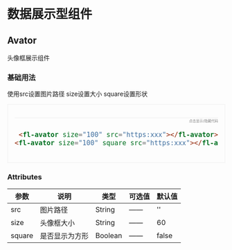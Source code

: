 # 数据展示型组件

## Avator
头像框展示组件
### 基础用法
使用src设置图片路径 size设置大小 square设置形状
<div class="hs-box">

<fl-avator size="100" src="https://img.51miz.com/Element/00/88/60/42/3cb805be_E886042_a75650be.png"></fl-avator>
<fl-avator size="100" square src="https://img.51miz.com/Element/00/88/60/42/3cb805be_E886042_a75650be.png"></fl-avator>

  
<div class="code-box" @click.self="avatorCode_1_Clicked">
    点击显示/隐藏代码
<Transition>
<div v-if="show_avatorCode_1">

```html
<fl-avator size="100" src="https:xxx"></fl-avator>
<fl-avator size="100" square src="https:xxx"></fl-avator>
```

</div>
</Transition>
</div>


</div>

### Attributes

| 参数          | 说明                   | 类型    | 可选值 | 默认值   |
| ------------- | ---------------------- | ------- | ------ | -------- |
| src       | 图片路径                 | String | ——     | ''      |
| size      | 头像框大小                 | String | ——     | 60       |
| square      | 是否显示为方形                 | Boolean | ——     | false       |




<script>
export default {
    data () {
        return{
            show_avatorCode_1:false           
        }
    },
    methods: {
        avatorCode_1_Clicked(){
            this.show_avatorCode_1=!this.show_avatorCode_1
        }
    }
}
</script>
<style lang="scss" scoped>
.hs-box{
    border:2px #f5f5f5 solid;
    padding:15px;
    transition:all 1s;
    .code-box{
        cursor:pointer;
        border-top:2px #f5f5f5 solid;
        text-align:right;
        color:gray;
        font-size:8px;
        div{
            font-size:18px;
            cursor:default;
        }
    }
    .row{
        margin-bottom: 10px;
        .fl-button{
            margin-right: 10px;
        }
        .fl-icon{
            margin:0 9.5px;
        }
    }
}
.v-enter-active,
.v-leave-active {
  transition: opacity 0.7s ease;
}

.v-enter-from,
.v-leave-to {
  opacity: 0;
}
</style>